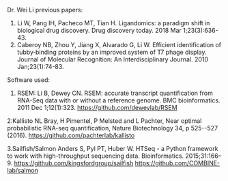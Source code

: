 Dr. Wei Li previous papers:

1. Li W, Pang IH, Pacheco MT, Tian H. Ligandomics: a paradigm shift in biological drug discovery. Drug discovery today. 2018 Mar 1;23(3):636-43.
2. Caberoy NB, Zhou Y, Jiang X, Alvarado G, Li W. Efficient identification of tubby‐binding proteins by an improved system of T7 phage display. 
Journal of Molecular Recognition: An Interdisciplinary Journal. 2010 Jan;23(1):74-83.


Software used:
1. RSEM:
Li B, Dewey CN. RSEM: accurate transcript quantification from RNA-Seq data with or without a reference genome. BMC bioinformatics. 2011 Dec 1;12(1):323.
https://github.com/deweylab/RSEM

2:Kallisto
NL Bray, H Pimentel, P Melsted and L Pachter, Near optimal probabilistic RNA-seq quantification, Nature Biotechnology 34, p 525--527 (2016).
https://github.com/pachterlab/kallisto

3.Sailfish/Salmon
Anders S, Pyl PT, Huber W. HTSeq - a Python framework to work with high-throughput sequencing data. Bioinformatics. 2015;31:166–9.
https://github.com/kingsfordgroup/sailfish
https://github.com/COMBINE-lab/salmon
